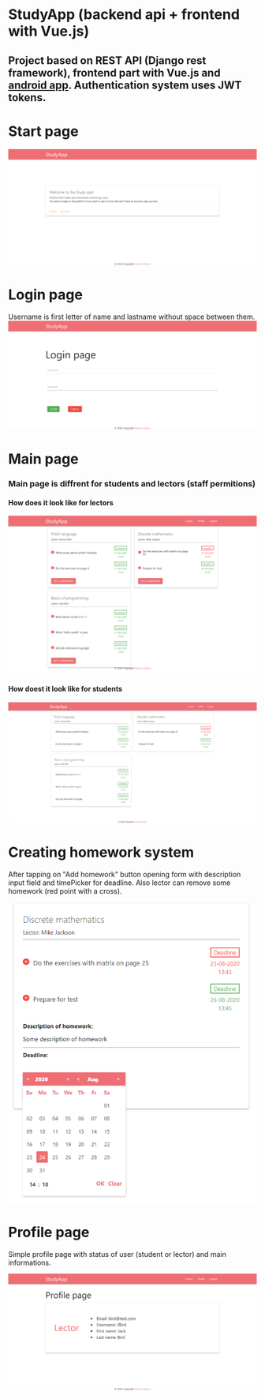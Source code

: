 # StudyApp (backend api + frontend with Vue.js)
## Project based on REST API (Django rest framework), frontend part with Vue.js and [android app](https://github.com/G33kFreak/StudyAppMobile). Authentication system uses JWT tokens.  

# Start page
![](welcomePage.png)

# Login page
Username is first letter of name and lastname without space between them.
![](loginPage.png)

# Main page
### Main page is diffrent for students and lectors (staff permitions)
#### How does it look like for lectors
![](mainPage.png)
#### How doest it look like for students 
![](mainPageStudent.png)

# Creating homework system
After tapping on "Add homework" button opening form with description input field and timePicker for deadline.
Also lector can remove some homework (red point with a cross).

![](addHomework.png)

# Profile page
Simple profile page with status of user (student or lector) and main informations.

![](profilePage.png)
